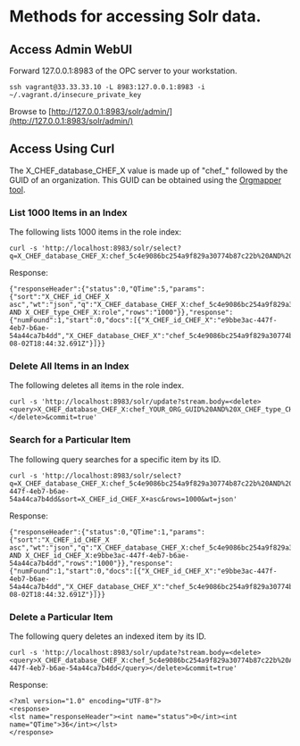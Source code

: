 # Methods for accessing Solr data.

## Access Admin WebUI

Forward 127.0.0.1:8983 of the OPC server to your workstation.

    ssh vagrant@33.33.33.10 -L 8983:127.0.0.1:8983 -i ~/.vagrant.d/insecure_private_key

Browse to [http://127.0.0.1:8983/solr/admin/](http://127.0.0.1:8983/solr/admin/)

## Access Using Curl

The X_CHEF_database_CHEF_X value is made up of "chef_" followed by the GUID of an organization.  This GUID can be obtained using the [Orgmapper tool](../orgmapper.md).

### List 1000 Items in an Index

The following lists 1000 items in the role index:

    curl -s 'http://localhost:8983/solr/select?q=X_CHEF_database_CHEF_X:chef_5c4e9086bc254a9f829a30774b87c22b%20AND%20X_CHEF_type_CHEF_X:role&sort=X_CHEF_id_CHEF_X+asc&rows=1000&wt=json'

Response:

    {"responseHeader":{"status":0,"QTime":5,"params":{"sort":"X_CHEF_id_CHEF_X asc","wt":"json","q":"X_CHEF_database_CHEF_X:chef_5c4e9086bc254a9f829a30774b87c22b AND X_CHEF_type_CHEF_X:role","rows":"1000"}},"response":{"numFound":1,"start":0,"docs":[{"X_CHEF_id_CHEF_X":"e9bbe3ac-447f-4eb7-b6ae-54a44ca7b4dd","X_CHEF_database_CHEF_X":"chef_5c4e9086bc254a9f829a30774b87c22b","X_CHEF_type_CHEF_X":"role","X_CHEF_timestamp_CHEF_X":"2013-08-02T18:44:32.691Z"}]}}

### Delete All Items in an Index

The following deletes all items in the role index.

    curl -s 'http://localhost:8983/solr/update?stream.body=<delete><query>X_CHEF_database_CHEF_X:chef_YOUR_ORG_GUID%20AND%20X_CHEF_type_CHEF_X:role</query></delete>&commit=true'

### Search for a Particular Item

The following query searches for a specific item by its ID.

    curl -s 'http://localhost:8983/solr/select?q=X_CHEF_database_CHEF_X:chef_5c4e9086bc254a9f829a30774b87c22b%20AND%20X_CHEF_id_CHEF_X:e9bbe3ac-447f-4eb7-b6ae-54a44ca7b4dd&sort=X_CHEF_id_CHEF_X+asc&rows=1000&wt=json'

Response:

    {"responseHeader":{"status":0,"QTime":1,"params":{"sort":"X_CHEF_id_CHEF_X asc","wt":"json","q":"X_CHEF_database_CHEF_X:chef_5c4e9086bc254a9f829a30774b87c22b AND X_CHEF_id_CHEF_X:e9bbe3ac-447f-4eb7-b6ae-54a44ca7b4dd","rows":"1000"}},"response":{"numFound":1,"start":0,"docs":[{"X_CHEF_id_CHEF_X":"e9bbe3ac-447f-4eb7-b6ae-54a44ca7b4dd","X_CHEF_database_CHEF_X":"chef_5c4e9086bc254a9f829a30774b87c22b","X_CHEF_type_CHEF_X":"role","X_CHEF_timestamp_CHEF_X":"2013-08-02T18:44:32.691Z"}]}}

### Delete a Particular Item

The following query deletes an indexed item by its ID.

    curl -s 'http://localhost:8983/solr/update?stream.body=<delete><query>X_CHEF_database_CHEF_X:chef_5c4e9086bc254a9f829a30774b87c22b%20AND%20X_CHEF_id_CHEF_X:e9bbe3ac-447f-4eb7-b6ae-54a44ca7b4dd</query></delete>&commit=true'

Response:

    <?xml version="1.0" encoding="UTF-8"?>
    <response>
    <lst name="responseHeader"><int name="status">0</int><int name="QTime">36</int></lst>
    </response>
